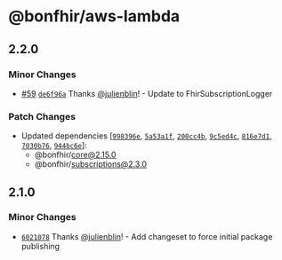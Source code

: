 # @bonfhir/aws-lambda

## 2.2.0

### Minor Changes

- [#59](https://github.com/bonfhir/bonfhir/pull/59) [`de6f96a`](https://github.com/bonfhir/bonfhir/commit/de6f96af0127c7d1adbca2f85fad3973a75d41ce) Thanks [@julienblin](https://github.com/julienblin)! - Update to FhirSubscriptionLogger

### Patch Changes

- Updated dependencies [[`998396e`](https://github.com/bonfhir/bonfhir/commit/998396ec35090a2462dbfbaaa41f0a9a5babaa90), [`5a53a1f`](https://github.com/bonfhir/bonfhir/commit/5a53a1fcbf1f4b18c3250768292a0b56e46e27e0), [`200cc4b`](https://github.com/bonfhir/bonfhir/commit/200cc4bc3bf38d85ed24476c2751f12f176d329e), [`9c5ed4c`](https://github.com/bonfhir/bonfhir/commit/9c5ed4cd2700bd18559baca265ebfb32e0ffe828), [`816e7d1`](https://github.com/bonfhir/bonfhir/commit/816e7d1d41db4de095f1df26af3a96f472e290c9), [`7030b76`](https://github.com/bonfhir/bonfhir/commit/7030b7631f30c65e17ff83a074fce7d211c85cb6), [`944bc6e`](https://github.com/bonfhir/bonfhir/commit/944bc6ea9a5e717359973ac2379e17b180bed8b8)]:
  - @bonfhir/core@2.15.0
  - @bonfhir/subscriptions@2.3.0

## 2.1.0

### Minor Changes

- [`6021078`](https://github.com/bonfhir/bonfhir/commit/6021078346b2c371586591dcb0e9317f062e53d0) Thanks [@julienblin](https://github.com/julienblin)! - Add changeset to force initial package publishing
